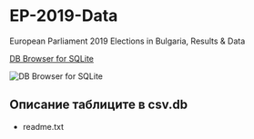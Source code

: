 # EP-2019-Data
European Parliament 2019 Elections in Bulgaria, Results &amp; Data


[DB Browser for SQLite](https://sqlitebrowser.org/ "DB Browser for SQLite")

![DB Browser for SQLite](https://sqlitebrowser.org/images/screenshot.png "DB Browser for SQLite")

## Описание таблиците в csv.db

- readme.txt
